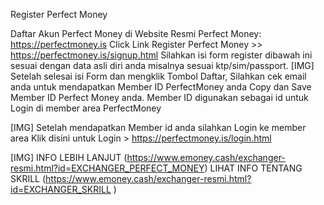 Register Perfect Money

Daftar Akun Perfect Money di Website Resmi Perfect Money: https://perfectmoney.is
Click Link Register Perfect Money >> https://perfectmoney.is/signup.html
Silahkan isi form register dibawah ini sesuai dengan data asli diri anda misalnya sesuai ktp/sim/passport. 
[​IMG]
Setelah selesai isi Form dan mengklik Tombol Daftar,
Silahkan cek email anda untuk mendapatkan Member ID PerfectMoney anda
Copy dan Save Member ID Perfect Money anda. 
Member ID digunakan sebagai id untuk Login di member area PerfectMoney

[​IMG]
Setelah mendapatkan Member id anda silahkan Login ke member area 
Klik disini untuk Login > https://perfectmoney.is/login.html

[​IMG]
INFO LEBIH LANJUT (https://www.emoney.cash/exchanger-resmi.html?id=EXCHANGER_PERFECT_MONEY)
LIHAT INFO TENTANG SKRILL (https://www.emoney.cash/exchanger-resmi.html?id=EXCHANGER_SKRILL )
